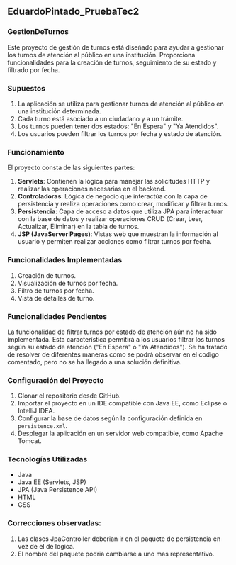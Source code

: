 ## EduardoPintado_PruebaTec2


### GestionDeTurnos

Este proyecto de gestión de turnos está diseñado para ayudar a gestionar los turnos de atención al público en una institución. Proporciona funcionalidades para la creación de turnos, seguimiento de su estado y filtrado por fecha.

### Supuestos

1. La aplicación se utiliza para gestionar turnos de atención al público en una institución determinada.
2. Cada turno está asociado a un ciudadano y a un trámite.
3. Los turnos pueden tener dos estados: "En Espera" y "Ya Atendidos".
4. Los usuarios pueden filtrar los turnos por fecha y estado de atención.

### Funcionamiento

El proyecto consta de las siguientes partes:

1. **Servlets**: Contienen la lógica para manejar las solicitudes HTTP y realizar las operaciones necesarias en el backend.
2. **Controladoras**: Lógica de negocio que interactúa con la capa de persistencia y realiza operaciones como crear, modificar y filtrar turnos.
3. **Persistencia**: Capa de acceso a datos que utiliza JPA para interactuar con la base de datos y realizar operaciones CRUD (Crear, Leer, Actualizar, Eliminar) en la tabla de turnos.
4. **JSP (JavaServer Pages)**: Vistas web que muestran la información al usuario y permiten realizar acciones como filtrar turnos por fecha.

### Funcionalidades Implementadas

1. Creación de turnos.
2. Visualización de turnos por fecha.
3. Filtro de turnos por fecha.
4. Vista de detalles de turno.

### Funcionalidades Pendientes

La funcionalidad de filtrar turnos por estado de atención aún no ha sido implementada. Esta característica permitirá a los usuarios filtrar los turnos según su estado de atención ("En Espera" o "Ya Atendidos"). Se ha tratado de resolver de diferentes maneras como se podrá observar en el codigo comentado, pero no se ha llegado a una solución definitiva.

### Configuración del Proyecto

1. Clonar el repositorio desde GitHub.
2. Importar el proyecto en un IDE compatible con Java EE, como Eclipse o IntelliJ IDEA.
3. Configurar la base de datos según la configuración definida en `persistence.xml`.
4. Desplegar la aplicación en un servidor web compatible, como Apache Tomcat.

### Tecnologías Utilizadas

- Java
- Java EE (Servlets, JSP)
- JPA (Java Persistence API)
- HTML
- CSS

### Correcciones observadas:

1. Las clases JpaController deberian ir en el paquete de persistencia en vez de el de logica.
2. El nombre del paquete podria cambiarse a uno mas representativo.






